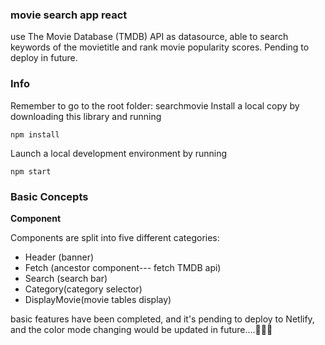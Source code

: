 ### movie search app react 
use The Movie Database (TMDB) API as datasource, able to search keywords of the movietitle and rank movie popularity scores. Pending to deploy in future.

### Info
Remember to go to the root folder: searchmovie
Install a local copy by downloading this library and running

    npm install

Launch a local development environment by running

    npm start

### Basic Concepts

**Component**

Components are split into five different categories:

-   Header (banner)
-   Fetch (ancestor component--- fetch TMDB api)
-   Search (search bar)
-   Category(category selector)
-   DisplayMovie(movie tables display)

  basic features have been completed, and it's pending to deploy to Netlify, and the color mode changing would be updated in future....🧚🏻‍♀️
